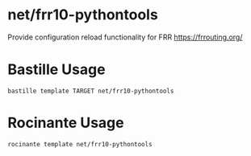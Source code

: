 # net/frr10-pythontools
Provide configuration reload functionality for FRR
https://frrouting.org/

# Bastille Usage
```shell
bastille template TARGET net/frr10-pythontools
```

# Rocinante Usage
```shell
rocinante template net/frr10-pythontools
```
